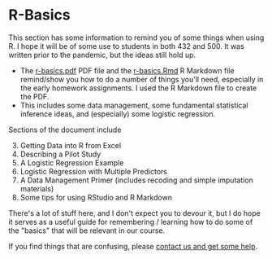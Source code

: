 # R-Basics

This section has some information to remind you of some things when using R. I hope it will be of some use to students in both 432 and 500. It was written prior to the pandemic, but the ideas still hold up.

- The [r-basics.pdf](https://github.com/THOMASELOVE/500-2021/blob/master/r-basics/r-basics.pdf) PDF file and the [r-basics.Rmd](https://github.com/THOMASELOVE/500-2021/blob/master/r-basics/r-basics.Rmd) R Markdown file remind/show you how to do a number of things you'll need, especially in the early homework assignments. I used the R Markdown file to create the PDF.
- This includes some data management, some fundamental statistical inference ideas, and (especially) some logistic regression.

Sections of the document include

3. Getting Data into R from Excel
4. Describing a Pilot Study
5. A Logistic Regression Example
6. Logistic Regression with Multiple Predictors
7. A Data Management Primer (includes recoding and simple imputation materials)
12. Some tips for using RStudio and R Markdown

There's a lot of stuff here, and I don't expect you to devour it, but I do hope it serves as a useful guide for remembering / learning how to do some of the "basics" that will be relevant in our course.

If you find things that are confusing, please [contact us and get some help](https://thomaselove.github.io/500/contact.html).
